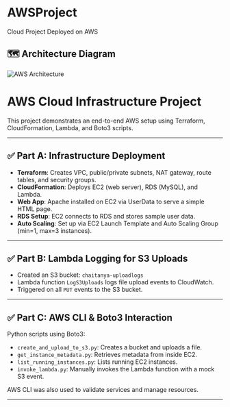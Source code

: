 # AWSProject
Cloud Project Deployed on AWS

## 🗺️ Architecture Diagram

![AWS Architecture](images/aws-architecture.png)

# AWS Cloud Infrastructure Project

This project demonstrates an end-to-end AWS setup using Terraform, CloudFormation, Lambda, and Boto3 scripts.

---

## ✅ Part A: Infrastructure Deployment

- **Terraform**: Creates VPC, public/private subnets, NAT gateway, route tables, and security groups.
- **CloudFormation**: Deploys EC2 (web server), RDS (MySQL), and Lambda.
- **Web App**: Apache installed on EC2 via UserData to serve a simple HTML page.
- **RDS Setup**: EC2 connects to RDS and stores sample user data.
- **Auto Scaling**: Set up via EC2 Launch Template and Auto Scaling Group (min=1, max=3 instances).

---

## ✅ Part B: Lambda Logging for S3 Uploads

- Created an S3 bucket: `chaitanya-uploadlogs`
- Lambda function `LogS3Uploads` logs file upload events to CloudWatch.
- Triggered on all `PUT` events to the S3 bucket.

---

## ✅ Part C: AWS CLI & Boto3 Interaction

Python scripts using Boto3:
- `create_and_upload_to_s3.py`: Creates a bucket and uploads a file.
- `get_instance_metadata.py`: Retrieves metadata from inside EC2.
- `list_running_instances.py`: Lists running EC2 instances.
- `invoke_lambda.py`: Manually invokes the Lambda function with a mock S3 event.

AWS CLI was also used to validate services and manage resources.

---
